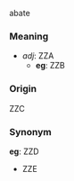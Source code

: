 abate
### Meaning
+ _adj_: ZZA
    + __eg__: ZZB

### Origin

ZZC

### Synonym

__eg__: ZZD

+ ZZE


